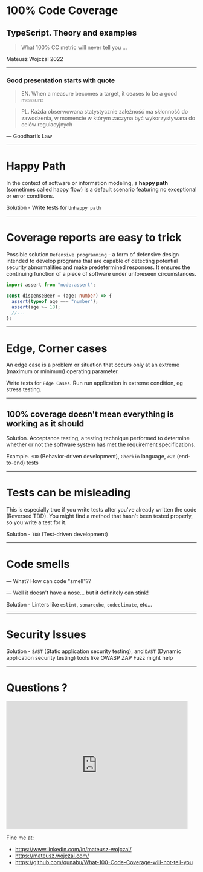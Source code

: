 # 100% Code Coverage

## TypeScript. Theory and examples

> What 100% CC metric will never tell you ...

Mateusz Wojczal 2022

---

### Good presentation starts with quote

> EN. When a measure becomes a target, it ceases to be a good measure

> PL. Każda obserwowana statystycznie zależność ma skłonność do zawodzenia, w momencie w którym zaczyna być wykorzystywana do celów regulacyjnych

— Goodhart’s Law

---

# Happy Path

In the context of software or information modeling, a **happy path** (sometimes called happy flow) is a default scenario featuring no exceptional or error conditions.

Solution - Write tests for `Unhappy path`

---

# Coverage reports are easy to trick

Possible solution `Defensive programming` - a form of defensive design intended to develop programs that are capable of detecting potential security abnormalities and make predetermined responses. It ensures the continuing function of a piece of software under unforeseen circumstances.

```ts
import assert from "node:assert";

const dispenseBeer = (age: number) => {
  assert(typeof age === "number");
  assert(age >= 18);
  //...
};
```

---

# Edge, Corner cases

An edge case is a problem or situation that occurs only at an extreme (maximum or minimum) operating parameter.

Write tests for `Edge Cases`. Run run application in extreme condition, eg stress testing.

---

## 100% coverage doesn't mean everything is working as it should

Solution. Acceptance testing, a testing technique performed to determine whether or not the software system has met the requirement specifications.

Example. `BDD` (Behavior-driven development), `Gherkin` language, `e2e` (end-to-end) tests

---

# Tests can be misleading

This is especially true if you write tests after you've already written the code (Reversed TDD). You might find a method that hasn't been tested properly, so you write a test for it.

Solution - `TDD` (Test-driven development)

---

# Code smells

— What? How can code "smell"??

— Well it doesn't have a nose... but it definitely can stink!

Solution - Linters like `eslint`, `sonarqube`, `codeclimate`, etc...

---

# Security Issues

Solution - `SAST` (Static application security testing), and `DAST` (Dynamic application security testing) tools like OWASP ZAP Fuzz might help

---

# Questions ?

<iframe src="https://giphy.com/embed/26uf9wbBnV2eppZ4c" width="480" height="338" frameBorder="0" class="giphy-embed" allowFullScreen></iframe>

Fine me at:

- https://www.linkedin.com/in/mateusz-wojczal/
- https://mateusz.wojczal.com/
- https://github.com/qunabu/What-100-Code-Coverage-will-not-tell-you
